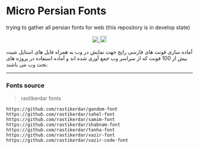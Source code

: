 ﻿# Micro Persian Fonts
trying to gather all persian fonts for web (this repository is in develop state)

<p style="text-align:center">
<a href="https://img.shields.io/github/license/mashape/apistatus.svg">
<img src="https://img.shields.io/github/license/mashape/apistatus.svg" />
</a>
<a href="https://badge.fury.io/js/micro-persian-fonts"><img src="https://badge.fury.io/js/micro-persian-fonts.svg" alt="npm version" height="18"></a>
</p>
آماده سازی فونت های فارسی رایج جهت نمایش در وب به همراه فایل های استایل شیت
بیش از 100 فونت که از سراسر وب جمع آوری شده اند و آماده استفاده در پروژه های تحت وب می باشند.

<hr />

### Fonts source

> rastikerdar fonts
```
https://github.com/rastikerdar/gandom-font
https://github.com/rastikerdar/sahel-font
https://github.com/rastikerdar/samim-font
https://github.com/rastikerdar/shabnam-font
https://github.com/rastikerdar/tanha-font
https://github.com/rastikerdar/vazir-font
https://github.com/rastikerdar/vazir-code-font
```
